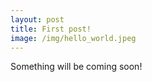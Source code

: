 ```yaml
---
layout: post
title: First post!
image: /img/hello_world.jpeg
---
```


Something will be coming soon!
